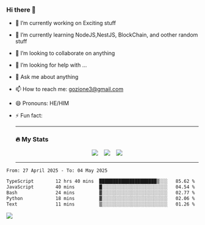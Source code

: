 ### Hi there 👋

<!--
**charlieScript/charlieScript** is a ✨ _special_ ✨ repository because its `README.md` (this file) appears on your GitHub profile.

Here are some ideas to get you started: -->

- 🔭 I’m currently working on Exciting stuff
- 🌱 I’m currently learning NodeJS,NestJS, BlockChain, and oother random stuff
- 👯 I’m looking to collaborate on anything
- 🤔 I’m looking for help with ...
- 💬 Ask me about anything
- 📫 How to reach me: gozione3@gmail.com
- 😄 Pronouns: HE/HIM
- ⚡ Fun fact:


  ---

  ### :fire: My Stats

  <div id="stats" align="center">
  <img src="http://github-readme-streak-stats.herokuapp.com?user=charlieScript&theme=dark&date_format=M%20j%5B%2C%20Y%5D" />&nbsp;&nbsp;&nbsp;
  <img src="https://github-readme-stats.vercel.app/api/top-langs/?username=charlieScript&layout=compact&theme=vision-friendly-dark"/>&nbsp;&nbsp;&nbsp;
  <img src="https://github-readme-stats.vercel.app/api?username=charlieScript&show_icons=true&theme=radical"/>
  </div>

  ---



<!--START_SECTION:waka-->

```txt
From: 27 April 2025 - To: 04 May 2025

TypeScript        12 hrs 40 mins  █████████████████████▒░░░   85.62 %
JavaScript        40 mins         █░░░░░░░░░░░░░░░░░░░░░░░░   04.54 %
Bash              24 mins         ▓░░░░░░░░░░░░░░░░░░░░░░░░   02.77 %
Python            18 mins         ▓░░░░░░░░░░░░░░░░░░░░░░░░   02.06 %
Text              11 mins         ▒░░░░░░░░░░░░░░░░░░░░░░░░   01.26 %
```

<!--END_SECTION:waka-->
![](https://komarev.com/ghpvc/?username=charlieScript)
